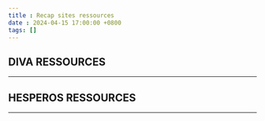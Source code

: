 ```yaml
---
title : Recap sites ressources
date : 2024-04-15 17:00:00 +0800
tags: []
---
```


    
<div align="justify">



##  **DIVA RESSOURCES**
<hr class="title_style">



##  **HESPEROS RESSOURCES**
<hr class="title_style">


